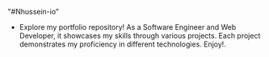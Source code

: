 "#Nhussein-io" 

* Explore my portfolio repository! As a Software Engineer and Web Developer, it showcases my skills through various projects. Each project demonstrates my proficiency in different technologies. Enjoy!. 
